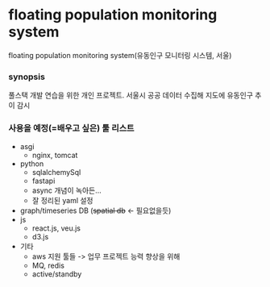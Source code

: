 # floating population monitoring system
floating population monitoring system(유동인구 모니터링 시스템, 서울)

### synopsis
풀스택 개발 연습을 위한 개인 프로젝트.
서울시 공공 데이터 수집해 지도에 유동인구 추이 감시

### 사용을 예정(=배우고 싶은) 툴 리스트
- asgi
  - nginx, tomcat
- python
  - sqlalchemySql
  - fastapi
  - async 개념이 녹아든...
  - 잘 정리된 yaml 설정
- graph/timeseries DB (~~spatial db~~ <- 필요없을듯)
- js
  - react.js, veu.js
  - d3.js
- 기타
  - aws 지원 툴들 -> 업무 프로젝트 능력 향상을 위해
  - MQ, redis
  - active/standby